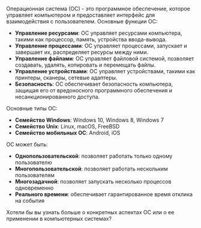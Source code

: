 Операционная система (ОС) - это программное обеспечение, которое управляет компьютером и предоставляет интерфейс для взаимодействия с пользователем. Основные функции ОС:

- **Управление ресурсами**: ОС управляет ресурсами компьютера, такими как процессор, память, устройства ввода-вывода.
- **Управление процессами**: ОС управляет процессами, запускает и завершает их, распределяет ресурсы между ними.
- **Управление файлами**: ОС управляет файловой системой, позволяет создавать, удалять, копировать и перемещать файлы.
- **Управление устройствами**: ОС управляет устройствами, такими как принтеры, сканеры, сетевые адаптеры.
- **Безопасность**: ОС обеспечивает безопасность компьютера, защищая его от вредоносного программного обеспечения и несанкционированного доступа.

Основные типы ОС:

- **Семейство Windows**: Windows 10, Windows 8, Windows 7
- **Семейство Unix**: Linux, macOS, FreeBSD
- **Семейство мобильных ОС**: Android, iOS

ОС может быть:

- **Однопользовательской**: позволяет работать только одному пользователю
- **Многопользовательской**: позволяет работать нескольким пользователям
- **Многозадачной**: позволяет запускать несколько процессов одновременно
- **Реального времени**: обеспечивает гарантированное время отклика на события

Хотели бы вы узнать больше о конкретных аспектах ОС или о ее применении в компьютерных системах?